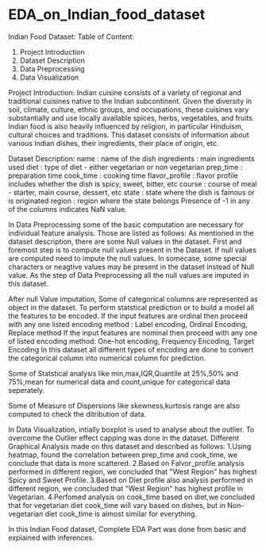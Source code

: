 # EDA_on_Indian_food_dataset

Indian Food Dataset:
Table of Content:
1. Project Introduction
2. Dataset Description
3. Data Preprocessing
4. Data Visualization

Project Introduction:
    Indian cuisine consists of a variety of regional and traditional cuisines native to the Indian subcontinent. 
    Given the diversity in soil, climate, culture, ethnic groups, and occupations, these cuisines vary substantially and use locally available spices, herbs, vegetables, and 
    fruits. Indian food is also heavily influenced by religion, in particular Hinduism, cultural choices and traditions.
    This dataset consists of information about various Indian dishes, their ingredients, their place of origin, etc.
    
Dataset Description:
    name : name of the dish
    ingredients : main ingredients used
    diet : type of diet - either vegetarian or non vegetarian
    prep_time : preparation time
    cook_time : cooking time
    flavor_profile : flavor profile includes whether the dish is spicy, sweet, bitter, etc
    course : course of meal - starter, main course, dessert, etc
    state : state where the dish is famous or is originated
    region : region where the state belongs
    Presence of -1 in any of the columns indicates NaN value.

In Data Preprocessing some of the basic computation are necessary for individual feature analysis. Those are listed as follows:
    As mentioned in the dataset description, there are some Null values in the dataset. First and foremost step is to compute null values present in the Dataset. If null values are
    computed need to impute the null values. In somecase, some special characters or neagtive values may be present in the dataset instead of Null value. 
    As the step of Data Preprocessing all the null values are imputed in this dataset.
    
After null Value imputation, Some of categorical columns are represented as object in the dataset. To perform statstical prediction or to build a model all the features to be encoded.
If the input features are ordinal then proceed with any one listed encoding method : Label encoding, Ordinal Encoding, Replace method
If the input features are nominal then proceed with any one of listed encoding method: One-hot encoding, Frequency Encoding, Target Encoding
In this dataset all different types of encoding are done to convert the categorical column into numerical column for prediction.

Some of Statstical analysis like min,max,IQR,Quantile at 25%,50% and 75%,mean for numerical data and count,unique for categorical data seperately.

Some of Measure of Dispersions like skewness,kurtosis range are also computed to check the ditribution of data.

In Data Visualization, intially boxplot is used to analyse about the outlier. To overcome the Outlier effect capping was done in the dataset.
Different Graphical Analysis made on this dataset and described as follows:
1.Using heatmap, found the correlation between prep_time and cook_time, we conclude that data is more scattered.
2.Based on Falvor_profile analysis performed in different region, we concluded that "West Region" has highest Spicy and Sweet Profile.
3.Based on Diet profile also analysis performed in different region, we concluded that "West Region" has highest profile in Vegetarian.
4.Perfomed analysis on cook_time based on diet,we concluded that for vegetarian diet cook_time will vary based on dishes, 
  but in Non-vegetarian diet cook_time is almost similar for everything.
  
In this Indian Food dataset, Complete EDA Part was done from basic and explained with inferences.
